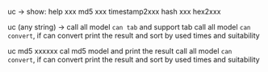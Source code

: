 uc ->
show:
    help xxx
    md5 xxx
    timestamp2xxx
    hash xxx
    hex2xxx

uc (any string) ->
call all model `can tab` and support tab
call all model `can convert`, if can convert print the result and sort by used times and suitability

uc md5 xxxxxx
cal md5 model and print the result
call all model `can convert`, if can convert print the result and sort by used times and suitability

